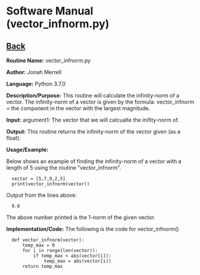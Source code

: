 # Software Manual (vector_infnorm.py)

## [Back](../)

**Routine Name:**           vector_infnorm.py

**Author:** Jonah Merrell

**Language:** Python 3.7.0

**Description/Purpose:** This routine will calculate the infinity-norm of a vector. The infinity-norm of a vector is
 given by the formula: vector_infnorm = the component in the vector with the largest magnitude.

**Input:** argument1: The vector that we will calcualte the inifity-norm of.

**Output:** This routine returns the infinity-norm of the vector given (as a float).

**Usage/Example:**

Below shows an example of finding the infinity-norm of a vector with a length of 5 using the routine "vector_infnorm".

      vector = [5,7,9,2,5]
      print(vector_infnorm(vector))


Output from the lines above:

      9.0

The above number printed is the 1-norm of the given vector.

**Implementation/Code:** The following is the code for vector_infnorm()


      def vector_infnorm(vector):
          temp_max = 0
          for i in range(len(vector)):
              if temp_max < abs(vector[i]):
                  temp_max = abs(vector[i])
          return temp_max
